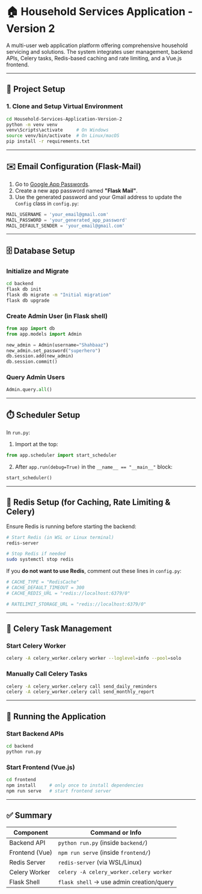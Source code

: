 # 🏠 Household Services Application - Version 2

A multi-user web application platform offering comprehensive household servicing and solutions. The system integrates user management, backend APIs, Celery tasks, Redis-based caching and rate limiting, and a Vue.js frontend.

---

## 📁 Project Setup

### 1. Clone and Setup Virtual Environment

```bash
cd Household-Services-Application-Version-2
python -m venv venv
venv\Scripts\activate     # On Windows
source venv/bin/activate  # On Linux/macOS
pip install -r requirements.txt
```

---

## ✉️ Email Configuration (Flask-Mail)

1. Go to [Google App Passwords](https://myaccount.google.com/apppasswords).
2. Create a new app password named **"Flask Mail"**.
3. Use the generated password and your Gmail address to update the `Config` class in `config.py`:

```python
MAIL_USERNAME = 'your_email@gmail.com'
MAIL_PASSWORD = 'your_generated_app_password'
MAIL_DEFAULT_SENDER = 'your_email@gmail.com'
```

---

## 🗄️ Database Setup

### Initialize and Migrate

```bash
cd backend
flask db init
flask db migrate -m "Initial migration"
flask db upgrade
```

### Create Admin User (in Flask shell)

```python
from app import db
from app.models import Admin

new_admin = Admin(username="Shahbaaz")
new_admin.set_password("superhero")
db.session.add(new_admin)
db.session.commit()
```

### Query Admin Users

```python
Admin.query.all()
```

---

## ⏱️ Scheduler Setup

In `run.py`:

1. Import at the top:

```python
from app.scheduler import start_scheduler
```

2. After `app.run(debug=True)` in the `__name__ == "__main__"` block:

```python
start_scheduler()
```

---

## 🌿 Redis Setup (for Caching, Rate Limiting & Celery)

Ensure Redis is running before starting the backend:

```bash
# Start Redis (in WSL or Linux terminal)
redis-server

# Stop Redis if needed
sudo systemctl stop redis
```

If you **do not want to use Redis**, comment out these lines in `config.py`:

```python
# CACHE_TYPE = "RedisCache"
# CACHE_DEFAULT_TIMEOUT = 300
# CACHE_REDIS_URL = "redis://localhost:6379/0"

# RATELIMIT_STORAGE_URL = "redis://localhost:6379/0"
```

---

## 🧵 Celery Task Management

### Start Celery Worker

```bash
celery -A celery_worker.celery worker --loglevel=info --pool=solo
```

### Manually Call Celery Tasks

```bash
celery -A celery_worker.celery call send_daily_reminders
celery -A celery_worker.celery call send_monthly_report
```

---

## 🚀 Running the Application

### Start Backend APIs

```bash
cd backend
python run.py
```

### Start Frontend (Vue.js)

```bash
cd frontend
npm install     # only once to install dependencies
npm run serve   # start frontend server
```

---

## ✅ Summary

| Component      | Command or Info                          |
| -------------- | ---------------------------------------- |
| Backend API    | `python run.py` (inside `backend/`)      |
| Frontend (Vue) | `npm run serve` (inside `frontend/`)     |
| Redis Server   | `redis-server` (via WSL/Linux)           |
| Celery Worker  | `celery -A celery_worker.celery worker`  |
| Flask Shell    | `flask shell` → use admin creation/query |